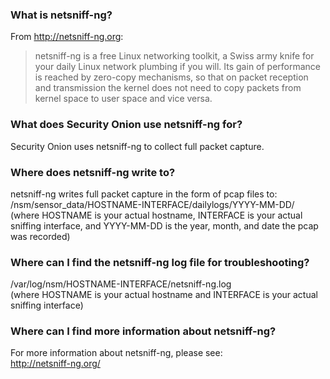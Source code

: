 ### What is netsniff-ng?
From http://netsniff-ng.org:
> netsniff-ng is a free Linux networking toolkit, a Swiss army knife for your daily Linux network plumbing if you will.  Its gain of performance is reached by zero-copy mechanisms, so that on packet reception and transmission the kernel does not need to copy packets from kernel space to user space and vice versa.

### What does Security Onion use netsniff-ng for?
Security Onion uses netsniff-ng to collect full packet capture.

### Where does netsniff-ng write to?
netsniff-ng writes full packet capture in the form of pcap files to:
/nsm/sensor_data/HOSTNAME-INTERFACE/dailylogs/YYYY-MM-DD/
(where HOSTNAME is your actual hostname, INTERFACE is your actual sniffing interface, and YYYY-MM-DD is the year, month, and date the pcap was recorded)

### Where can I find the netsniff-ng log file for troubleshooting? 
/var/log/nsm/HOSTNAME-INTERFACE/netsniff-ng.log  
(where HOSTNAME is your actual hostname and INTERFACE is your actual sniffing interface)

### Where can I find more information about netsniff-ng?
For more information about netsniff-ng, please see:  
http://netsniff-ng.org/